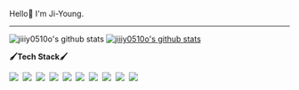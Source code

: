 Hello👋 I'm Ji-Young.

<hr>
  
![jiiiy0510o's github stats](https://github-readme-stats.vercel.app/api?username=jiiiy0510o&show_icons=true)
[![jiiiy0510o's github stats](https://github-readme-stats.vercel.app/api/top-langs/?username=jiiiy0510o&show_icons=true&hide_border=true&title_color=004386&icon_color=004386&layout=compact)](https://github.com/jiiiy0510o)


<b>🖌️Tech Stack🖌️</b>
<p>
  <img src="https://img.shields.io/badge/html5-E34F26?style=flat-square&logo=html5&logoColor=white"/>&nbsp
  <img src="https://img.shields.io/badge/css3-1572B6?style=flat-square&logo=css3&logoColor=white"/>&nbsp
  <img src="https://img.shields.io/badge/Sass-CC6699?style=flat-square&logo=Sass&logoColor=white"/>&nbsp 
  <img src="https://img.shields.io/badge/JavaScript-F7DF1E?style=flat-square&logo=JavaScript&logoColor=white"/>&nbsp
  <img src="https://img.shields.io/badge/React-61DAFB?style=flat-square&logo=React&logoColor=white"/>&nbsp
  <img src="https://img.shields.io/badge/TypeScript-3178C6?style=flat-square&logo=TypeScript&logoColor=white"/>&nbsp
  <img src="https://img.shields.io/badge/jQuery-0769AD?style=flat-square&logo=jQuery&logoColor=white"/>&nbsp
  <img src="https://img.shields.io/badge/Next.js-000000?style=flat-square&logo=Next.js&logoColor=white"/>&nbsp
  <img src="https://img.shields.io/badge/Node.js-339933?style=flat-square&logo=Node.js&logoColor=white"/>&nbsp
  <img src="https://img.shields.io/badge/GraphQL-E10098?style=flat-square&logo=GraphQL&logoColor=white"/>&nbsp
 </p>



